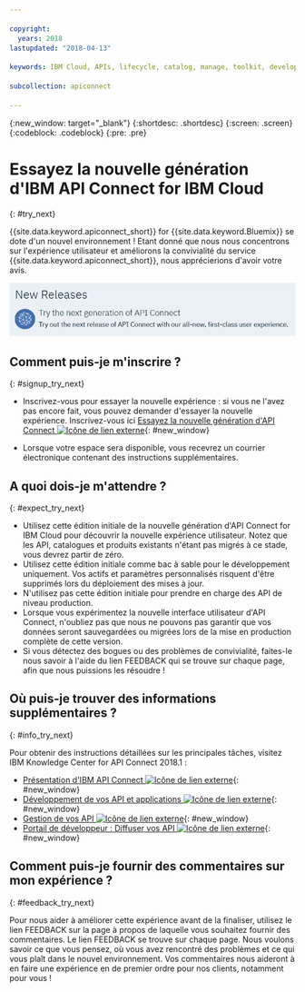 ```yaml
---

copyright:
  years: 2018
lastupdated: "2018-04-13"

keywords: IBM Cloud, APIs, lifecycle, catalog, manage, toolkit, develop, dev portal

subcollection: apiconnect

---
```


{:new_window: target="_blank"}
{:shortdesc: .shortdesc}
{:screen: .screen}
{:codeblock: .codeblock}
{:pre: .pre}

# Essayez la nouvelle génération d'IBM API Connect for IBM Cloud
{: #try_next}

{{site.data.keyword.apiconnect_short}} for {{site.data.keyword.Bluemix}} se dote d'un nouvel environnement ! Etant donné que nous nous concentrons sur l'expérience utilisateur et améliorons la convivialité du service {{site.data.keyword.apiconnect_short}}, nous apprécierions d'avoir votre avis.

<img src="images/new_version.png" alt="image de la bannière de la nouvelle génération d'API Connect"/>

## Comment puis-je m'inscrire ?
{: #signup_try_next}

* Inscrivez-vous pour essayer la nouvelle expérience : si vous ne l'avez pas encore fait, vous pouvez demander d'essayer la nouvelle expérience. Inscrivez-vous ici [Essayez la nouvelle génération d'API Connect ![Icône de lien externe](../icons/launch-glyph.svg "Icône de lien externe")](https://console.bluemix.net/apis/overview){: #new_window}

* Lorsque votre espace sera disponible, vous recevrez un courrier électronique contenant des instructions supplémentaires.

## A quoi dois-je m'attendre ?
{: #expect_try_next}

* Utilisez cette édition initiale de la nouvelle génération d'API Connect for IBM Cloud pour découvrir la nouvelle expérience utilisateur. Notez que les API, catalogues et produits existants n'étant pas migrés à ce stade, vous devrez partir de zéro.
* Utilisez cette édition initiale comme bac à sable pour le développement uniquement. Vos actifs et paramètres personnalisés risquent d'être supprimés lors du déploiement des mises à jour.
* N'utilisez pas cette édition initiale pour prendre en charge des API de niveau production. 
* Lorsque vous expérimentez la nouvelle interface utilisateur d'API Connect, n'oubliez pas que nous ne pouvons pas garantir que vos données seront sauvegardées ou migrées lors de la mise en production complète de cette version.
* Si vous détectez des bogues ou des problèmes de convivialité, faites-le nous savoir à l'aide du lien FEEDBACK qui se trouve sur chaque page, afin que nous puissions les résoudre !

## Où puis-je trouver des informations supplémentaires ?
{: #info_try_next}

Pour obtenir des instructions détaillées sur les principales tâches, visitez IBM Knowledge Center for API Connect 2018.1 :
* [Présentation d'IBM API Connect ![Icône de lien externe](../icons/launch-glyph.svg "Icône de lien externe")](https://www.ibm.com/support/knowledgecenter/SSMNED_2018/com.ibm.apic.overview.doc/api_management_overview.html){: #new_window}
* [Développement de vos API et applications ![Icône de lien externe](../icons/launch-glyph.svg "Icône de lien externe")](https://www.ibm.com/support/knowledgecenter/SSMNED_2018/com.ibm.apic.toolkit.doc/capim_cli_overview.html){: #new_window}
* [Gestion de vos API ![Icône de lien externe](../icons/launch-glyph.svg "Icône de lien externe")](https://www.ibm.com/support/knowledgecenter/SSMNED_2018/com.ibm.apic.apionprem.doc/APIonPrem_gettingstarted.html){: #new_window}
* [Portail de développeur : Diffuser vos API ![Icône de lien externe](../icons/launch-glyph.svg "Icône de lien externe")](https://www.ibm.com/support/knowledgecenter/SSMNED_2018/com.ibm.apic.devportal.doc/discover_apis_landing_page.html){: #new_window}


## Comment puis-je fournir des commentaires sur mon expérience ?
{: #feedback_try_next}

Pour nous aider à améliorer cette expérience avant de la finaliser, utilisez le lien FEEDBACK sur la page à propos de laquelle vous souhaitez fournir des commentaires. Le lien FEEDBACK se trouve sur chaque page. Nous voulons savoir ce que vous pensez, où vous avez rencontré des problèmes et ce qui vous plaît dans le nouvel environnement. Vos commentaires nous aideront à en faire une expérience en de premier ordre pour nos clients, notamment pour vous !
